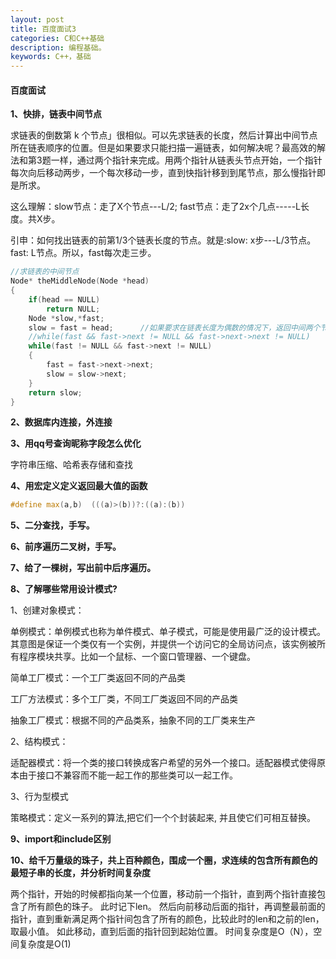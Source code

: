 ```yaml
---
layout: post
title: 百度面试3
categories: C和C++基础
description: 编程基础。
keywords: C++，基础
---
```


#### 百度面试

**1、快排，链表中间节点**

求链表的倒数第 k 个节点」很相似。可以先求链表的长度，然后计算出中间节点所在链表顺序的位置。但是如果要求只能扫描一遍链表，如何解决呢？最高效的解法和第3题一样，通过两个指针来完成。用两个指针从链表头节点开始，一个指针每次向后移动两步，一个每次移动一步，直到快指针移到到尾节点，那么慢指针即是所求。

这么理解：slow节点：走了X个节点---L/2; fast节点：走了2x个几点-----L长度。共X步。

引申：如何找出链表的前第1/3个链表长度的节点。就是:slow: x步---L/3节点。fast: L节点。所以，fast每次走三步。

```cpp
//求链表的中间节点
Node* theMiddleNode(Node *head)
{
    if(head == NULL)
        return NULL;
    Node *slow,*fast;
    slow = fast = head;      //如果要求在链表长度为偶数的情况下，返回中间两个节点的第一个，可以用下面的循环条件
    //while(fast && fast->next != NULL && fast->next->next != NULL)  
    while(fast != NULL && fast->next != NULL)
    {
        fast = fast->next->next;
        slow = slow->next;
    }
    return slow;
}
```

**2、数据库内连接，外连接**

**3、用qq号查询昵称字段怎么优化**

字符串压缩、哈希表存储和查找

**4、用宏定义定义返回最大值的函数**

```cpp
#define max(a,b)  (((a)>(b))?:((a):(b))
```

**5、二分查找，手写。**

**6、前序遍历二叉树，手写。**

**7、给了一棵树，写出前中后序遍历。**

**8、了解哪些常用设计模式?**

1、创建对象模式：

单例模式：单例模式也称为单件模式、单子模式，可能是使用最广泛的设计模式。其意图是保证一个类仅有一个实例，并提供一个访问它的全局访问点，该实例被所有程序模块共享。比如一个鼠标、一个窗口管理器、一个键盘。

简单工厂模式：一个工厂类返回不同的产品类

工厂方法模式：多个工厂类，不同工厂类返回不同的产品类

抽象工厂模式：根据不同的产品类系，抽象不同的工厂类来生产

2、结构模式：

适配器模式：将一个类的接口转换成客户希望的另外一个接口。适配器模式使得原本由于接口不兼容而不能一起工作的那些类可以一起工作。

3、行为型模式

策略模式：定义一系列的算法,把它们一个个封装起来, 并且使它们可相互替换。


**9、import和include区别**

**10、给千万量级的珠子，共上百种颜色，围成一个圈，求连续的包含所有颜色的最短子串的长度，并分析时间复杂度**

两个指针，开始的时候都指向某一个位置，移动前一个指针，直到两个指针直接包含了所有颜色的珠子。
此时记下len。
然后向前移动后面的指针，再调整最前面的指针，直到重新满足两个指针间包含了所有的颜色，比较此时的len和之前的len，取最小值。
如此移动，直到后面的指针回到起始位置。
时间复杂度是O（N），空间复杂度是O(1)






